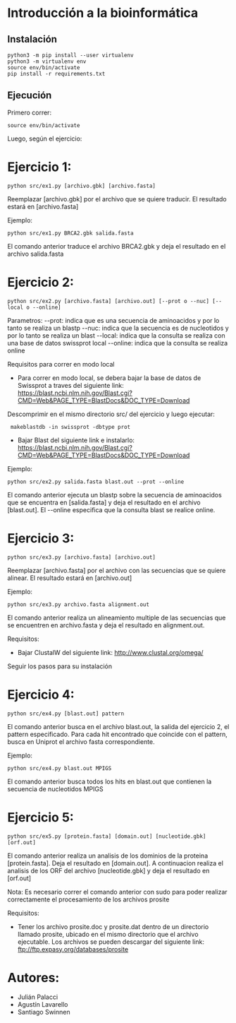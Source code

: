 # Introducción a la bioinformática

## Instalación

```
python3 -m pip install --user virtualenv
python3 -m virtualenv env
source env/bin/activate
pip install -r requirements.txt
```

## Ejecución

Primero correr:
```
source env/bin/activate
```
Luego, según el ejercicio:

# Ejercicio 1:

```
python src/ex1.py [archivo.gbk] [archivo.fasta]
```
Reemplazar [archivo.gbk] por el archivo que se quiere traducir. El resultado estará en [archivo.fasta]

Ejemplo:

```
python src/ex1.py BRCA2.gbk salida.fasta
```
El comando anterior traduce el archivo BRCA2.gbk y deja el resultado en el archivo salida.fasta

# Ejercicio 2:

```
python src/ex2.py [archivo.fasta] [archivo.out] [--prot o --nuc] [--local o --online]
```
Parametros:
--prot: indica que es una secuencia de aminoacidos y por lo tanto se realiza un blastp
--nuc: indica que la secuencia es de nucleotidos y por lo tanto se realiza un blast
--local: indica que la consulta se realiza con una base de datos swissprot local
--online: indica que la consulta se realiza online

Requisitos para correr en modo local

- Para correr en modo local, se debera bajar la base de datos de Swissprot a traves del siguiente link:
https://blast.ncbi.nlm.nih.gov/Blast.cgi?CMD=Web&PAGE_TYPE=BlastDocs&DOC_TYPE=Download

Descomprimir en el mismo directorio src/ del ejercicio y luego ejecutar:
```
 makeblastdb -in swissprot -dbtype prot
 ```
- Bajar Blast del siguiente link e instalarlo:
https://blast.ncbi.nlm.nih.gov/Blast.cgi?CMD=Web&PAGE_TYPE=BlastDocs&DOC_TYPE=Download 

Ejemplo:

```
python src/ex2.py salida.fasta blast.out --prot --online
```

El comando anterior ejecuta un blastp sobre la secuencia de aminoacidos que se encuentra en [salida.fasta] y deja el resultado en el archivo [blast.out]. El --online especifica que la consulta blast se realice online.


# Ejercicio 3:

```
python src/ex3.py [archivo.fasta] [archivo.out] 
```
Reemplazar [archivo.fasta] por el archivo con las secuencias que se quiere alinear. El resultado estará en [archivo.out]

Ejemplo:

```
python src/ex3.py archivo.fasta alignment.out
```

El comando anterior realiza un alineamiento multiple de las secuencias que se encuentren en archivo.fasta y deja el resultado en alignment.out. 

Requisitos:
 - Bajar ClustalW del siguiente link: 
 http://www.clustal.org/omega/ 
 
 Seguir los pasos para su instalación
 
 # Ejercicio 4:
 
 ```
python src/ex4.py [blast.out] pattern 
```
El comando anterior busca en el archivo blast.out, la salida del ejercicio 2, el pattern especificado. 
Para cada hit encontrado que coincide con el pattern, busca en Uniprot el archivo fasta correspondiente.

Ejemplo:

 ```
python src/ex4.py blast.out MPIGS
```
El comando anterior busca todos los hits en blast.out que contienen la secuencia de nucleotidos MPIGS

 # Ejercicio 5:
 
 ```
python src/ex5.py [protein.fasta] [domain.out] [nucleotide.gbk] [orf.out] 
```
El comando anterior realiza un analisis de los dominios de la proteina [protein.fasta]. Deja el resultado en [domain.out]. A continuacion realiza el analisis de los ORF del archivo [nucleotide.gbk] y deja el resultado en [orf.out]

Nota:
Es necesario correr el comando anterior con sudo para poder realizar correctamente el procesamiento de los archivos prosite

Requisitos:
 - Tener los archivo prosite.doc y prosite.dat dentro de un directorio llamado prosite, ubicado en el mismo directorio que el archivo ejecutable. Los archivos se pueden descargar del siguiente link:
ftp://ftp.expasy.org/databases/prosite

 # Autores:
 - Julián Palacci
 - Agustín Lavarello
 - Santiago Swinnen

 
 







